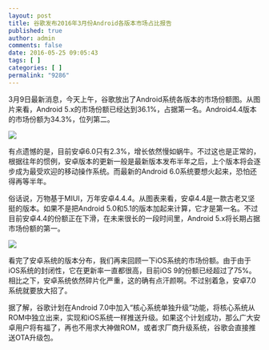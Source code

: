 ```yaml
---
layout: post
title: 谷歌发布2016年3月份Android各版本市场占比报告
published: true
author: admin
comments: false
date: 2016-05-25 09:05:43
tags: [ ]
categories: [ ]
permalink: "9286"
---
```

3月9日最新消息，今天上午，谷歌放出了Android系统各版本的市场份额图。从图片来看，Android 5.x的市场份额已经达到36.1%，占据第一名。Android4.4版本的市场份额为34.3%，位列第二。

![][1]

有点遗憾的是，目前安卓6.0只有2.3%，增长依然慢如蜗牛。不过这也是正常的，根据往年的惯例，安卓版本的更新一般是最新版本发布半年之后，上个版本将会逐步成为最受欢迎的移动操作系统。而最新的Android 6.0系统要想火起来，恐怕还得再等半年。

俗话说，万物基于MIUI，万年安卓4.4.4。从图表来看，安卓4.4是一款古老又坚挺的版本。如果不是把Android 5.0和5.1的版本加起来计算，它才是第一名。不过目前安卓4.4的份额正在下滑，在未来很长的一段时间里，Android 5.x将长期占据市场份额的第一。

![][2]

看完了安卓系统的版本分布，我们再来回顾一下iOS系统的市场份额。由于由于iOS系统的封闭性，它在更新率一直都很高，目前iOS 9的份额已经超过了75%。相比之下，安卓系统依然碎片化严重，这的确有点汗颜啊。不过别着急，安卓7.0系统就要放大招了。

据了解，谷歌计划在Android 7.0中加入“核心系统单独升级”功能，将核心系统从ROM中独立出来，实现和iOS系统一样推送升级。如果这个计划成功，那么广大安卓用户将有福了，再也不用求大神做ROM，或者求厂商升级系统，谷歌会直接推送OTA升级包。

 [1]: http://yongz.com/yz/wp-content/uploads/2016/05/d9ce7668b25483f76801569d7391d4af.jpg
 [2]: http://yongz.com/yz/wp-content/uploads/2016/05/2c01935dcd103c7d41214590fbcd6ab6.jpg